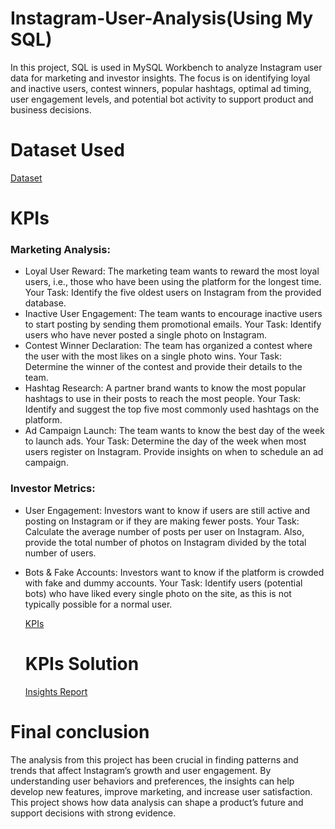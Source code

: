 # Instagram-User-Analysis(Using My SQL)
In this project, SQL is used in MySQL Workbench to analyze Instagram user data for marketing and investor insights. The focus is on identifying loyal and inactive users, contest winners, popular hashtags, optimal ad timing, user engagement levels, and potential bot activity to support product and business decisions.
# Dataset Used 
<a href="https://github.com/Pushkar2520/Instagram-User-Analysis/blob/main/Instagram%20User%20Analysis%20Data.docx">Dataset<a/>
# KPIs
### Marketing Analysis:

- Loyal User Reward: The marketing team wants to reward the most loyal users, i.e., those who have been using the platform for the longest time.
  Your Task: Identify the five oldest users on Instagram from the provided database.
- Inactive User Engagement: The team wants to encourage inactive users to start posting by sending them promotional emails.
  Your Task: Identify users who have never posted a single photo on Instagram.
- Contest Winner Declaration: The team has organized a contest where the user with the most likes on a single photo wins.
  Your Task: Determine the winner of the contest and provide their details to the team.
- Hashtag Research: A partner brand wants to know the most popular hashtags to use in their posts to reach the most people.
  Your Task: Identify and suggest the top five most commonly used hashtags on the platform.
- Ad Campaign Launch: The team wants to know the best day of the week to launch ads.
  Your Task: Determine the day of the week when most users register on Instagram. Provide insights on when to schedule an ad campaign.
### Investor Metrics:

- User Engagement: Investors want to know if users are still active and posting on Instagram or if they are making fewer posts.
 Your Task: Calculate the average number of posts per user on Instagram. Also, provide the total number of photos on Instagram divided by the total number of users.
- Bots & Fake Accounts: Investors want to know if the platform is crowded with fake and dummy accounts.
  Your Task: Identify users (potential bots) who have liked every single photo on the site, as this is not typically possible for a normal user.

  <a href="https://github.com/Pushkar2520/Instagram-User-Analysis/blob/main/SQL%20Task(KPIs).pptx">KPIs<a/>

  # KPIs Solution
  <a href="https://github.com/Pushkar2520/Instagram-User-Analysis/blob/main/Instagram%20User%20Analysis.pptx">Insights Report<a/>

# Final conclusion
The analysis from this project has been crucial in finding patterns and trends that affect Instagram’s growth and user engagement. By understanding user behaviors and preferences, the insights can help develop new features, improve marketing, and increase user satisfaction. This project shows how data analysis can shape a product’s future and support decisions with strong evidence.

